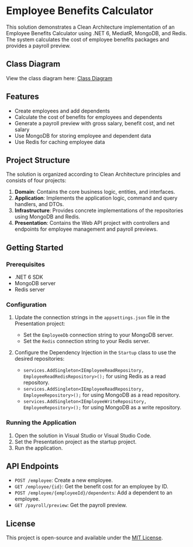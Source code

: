 # Employee Benefits Calculator

This solution demonstrates a Clean Architecture implementation of an Employee Benefits Calculator using .NET 6, MediatR, MongoDB, and Redis. The system calculates the cost of employee benefits packages and provides a payroll preview.

## Class Diagram

View the class diagram here: [Class Diagram](https://github.com/dmitry-kiselev-1/paylocity-benefits/blob/main/Paylocity.Benefits/Paylocity.Benefits.Application.png)

## Features

- Create employees and add dependents
- Calculate the cost of benefits for employees and dependents
- Generate a payroll preview with gross salary, benefit cost, and net salary
- Use MongoDB for storing employee and dependent data
- Use Redis for caching employee data

## Project Structure

The solution is organized according to Clean Architecture principles and consists of four projects:

1. **Domain**: Contains the core business logic, entities, and interfaces.
2. **Application**: Implements the application logic, command and query handlers, and DTOs.
3. **Infrastructure**: Provides concrete implementations of the repositories using MongoDB and Redis.
4. **Presentation**: Contains the Web API project with controllers and endpoints for employee management and payroll previews.

## Getting Started

### Prerequisites

- .NET 6 SDK
- MongoDB server
- Redis server

### Configuration

1. Update the connection strings in the `appsettings.json` file in the Presentation project:

   - Set the `EmployeeDb` connection string to your MongoDB server.
   - Set the `Redis` connection string to your Redis server.

2. Configure the Dependency Injection in the `Startup` class to use the desired repositories:

   - `services.AddSingleton<IEmployeeReadRepository, EmployeeReadRedisRepository>();` for using Redis as a read repository.
   - `services.AddSingleton<IEmployeeReadRepository, EmployeeRepository>();` for using MongoDB as a read repository.
   - `services.AddSingleton<IEmployeeWriteRepository, EmployeeRepository>();` for using MongoDB as a write repository.

### Running the Application

1. Open the solution in Visual Studio or Visual Studio Code.
2. Set the Presentation project as the startup project.
3. Run the application.

## API Endpoints

- `POST /employee`: Create a new employee.
- `GET /employee/{id}`: Get the benefit cost for an employee by ID.
- `POST /employee/{employeeId}/dependents`: Add a dependent to an employee.
- `GET /payroll/preview`: Get the payroll preview.

## License

This project is open-source and available under the [MIT License](LICENSE).
